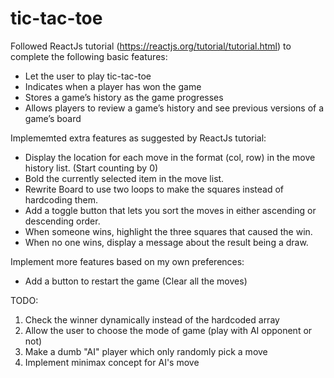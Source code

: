 # tic-tac-toe

Followed ReactJs tutorial (https://reactjs.org/tutorial/tutorial.html) to complete the following basic features: 
- Let the user to play tic-tac-toe
- Indicates when a player has won the game
- Stores a game’s history as the game progresses
- Allows players to review a game’s history and see previous versions of a game’s board

Implememted extra features as suggested by ReactJs tutorial: 
- Display the location for each move in the format (col, row) in the move history list. (Start counting by 0)
- Bold the currently selected item in the move list.
- Rewrite Board to use two loops to make the squares instead of hardcoding them.
- Add a toggle button that lets you sort the moves in either ascending or descending order.
- When someone wins, highlight the three squares that caused the win.
- When no one wins, display a message about the result being a draw.

Implement more features based on my own preferences:
- Add a button to restart the game (Clear all the moves)

TODO: 
1. Check the winner dynamically instead of the hardcoded array
2. Allow the user to choose the mode of game (play with AI opponent or not) 
3. Make a dumb "AI" player which only randomly pick a move
4. Implement minimax concept for AI's move
